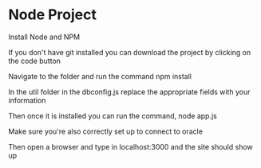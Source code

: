 # Node Project

Install Node and NPM

If you don't have git installed you can download the project by clicking on the code button

Navigate to the folder and run the command npm install

In the util folder in the dbconfig.js replace the appropriate fields with your information

Then once it is installed you can run the command, node app.js 

Make sure you're also correctly set up to connect to oracle

Then open a browser and type in localhost:3000 and the site should show up

